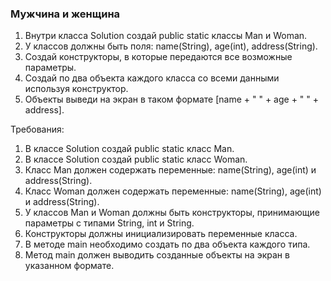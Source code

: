 
### Мужчина и женщина

1. Внутри класса Solution создай public static классы Man и Woman.
2. У классов должны быть поля: name(String), age(int), address(String).
3. Создай конструкторы, в которые передаются все возможные параметры.
4. Создай по два объекта каждого класса со всеми данными используя конструктор.
5. Объекты выведи на экран в таком формате [name + " " + age + " " + address].


Требования:
1.	В классе Solution создай public static класс Man.
2.	В классе Solution создай public static класс Woman.
3.	Класс Man должен содержать переменные: name(String), age(int) и address(String).
4.	Класс Woman должен содержать переменные: name(String), age(int) и address(String).
5.	У классов Man и Woman должны быть конструкторы, принимающие параметры с типами String, int и String.
6.	Конструкторы должны инициализировать переменные класса.
7.	В методе main необходимо создать по два объекта каждого типа.
8.	Метод main должен выводить созданные объекты на экран в указанном формате.


